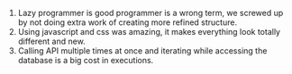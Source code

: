 1. Lazy programmer is good programmer is a wrong term, we screwed up by not doing extra work of creating more refined structure.
2. Using javascript and css was amazing, it makes everything look totally different and new.
3. Calling API multiple times at once and iterating while accessing the database is a big cost in executions.
